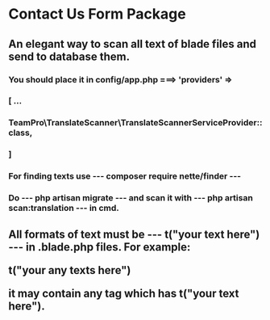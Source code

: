 # Contact Us Form Package

## An elegant way to scan all text of blade files and send to database them.

### You should place it in config/app.php ===> 'providers' => 
### [ ...
###           TeamPro\TranslateScanner\TranslateScannerServiceProvider::class,
### ]

### For finding texts use --- composer require nette/finder ---
### Do  ---  php artisan migrate ---  and   scan it with    --- php artisan scan:translation ---  in cmd.
## All formats of text must be --- t("your text here") --- in .blade.php files. For example: <p>t("your any texts here")</p> it may contain any tag which has t("your text here").
